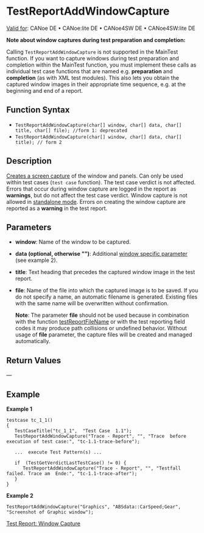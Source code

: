 # TestReportAddWindowCapture

[Valid for](../../../Shared/FeatureAvailability.md): CANoe DE • CANoe:lite DE • CANoe4SW DE • CANoe4SW:lite DE

**Note about window captures during test preparation and completion:**

Calling `TestReportAddWindowCapture` is not supported in the MainTest function. If you want to capture windows during test preparation and completion within the MainTest function, you must implement these calls as individual test case functions that are named e.g. **preparation** and **completion** (as with XML test modules). This also lets you obtain the captured window images in their appropriate time sequence, e.g. at the beginning and end of a report.

## Function Syntax

- `TestReportAddWindowCapture(char[] window, char[] data, char[] title, char[] file); //form 1: deprecated`
- `TestReportAddWindowCapture(char[] window, char[] data, char[] title); // form 2`

## Description

[Creates a screen capture](../../../CANoeCANalyzer/Test/TestReport/TestReportWindowCapture.md) of the window and panels. Can only be used within test cases (`test case` function). The test case verdict is not affected. Errors that occur during window capture are logged in the report as **warnings**, but do not affect the test case verdict. Window capture is not allowed in [standalone mode](../../../CANoeCANalyzer/RTSetup/StandaloneMode/StandaloneModeConcept.md). Errors on creating the window capture are reported as a **warning** in the test report.

## Parameters

- **window**: Name of the window to be captured.
- **data (optional, otherwise "")**: Additional [window specific parameter](../../../CANoeCANalyzer/Test/TestReport/TestReportWindowCapture.md) (see example 2).
- **title**: Text heading that precedes the captured window image in the test report.
- **file**: Name of the file into which the captured image is to be saved. If you do not specify a name, an automatic filename is generated. Existing files with the same name will be overwritten without confirmation.

  **Note**: The parameter **file** should not be used because in combination with the function [testReportFileName](CAPLfunctionTestReportFileName.md) or with the test reporting field codes it may produce path collisions or undefined behavior. Without usage of **file** parameter, the capture files will be created and managed automatically.

## Return Values

—

## Example

**Example 1**

```plaintext
testcase tc_1_1()
{
   TestCaseTitle("tc_1_1",  "Test Case  1.1");
   TestReportAddWindowCapture("Trace - Report", "", "Trace  before execution of test case:", "tc-1.1-trace-before");

   ...  execute Test Pattern(s) ...

   if  (TestGetVerdictLastTestCase() != 0) {
      TestReportAddWindowCapture("Trace - Report", "", "Testfall  failed. Trace am  Ende:", "tc-1.1-trace-after");
   }
}
```

**Example 2**

```plaintext
TestReportAddWindowCapture("Graphics", "ABSdata::CarSpeed;Gear", "Screenshot of Graphic window");
```

[Test Report: Window Capture](../../../CANoeCANalyzer/Test/TestReport/TestReportWindowCapture.md)
